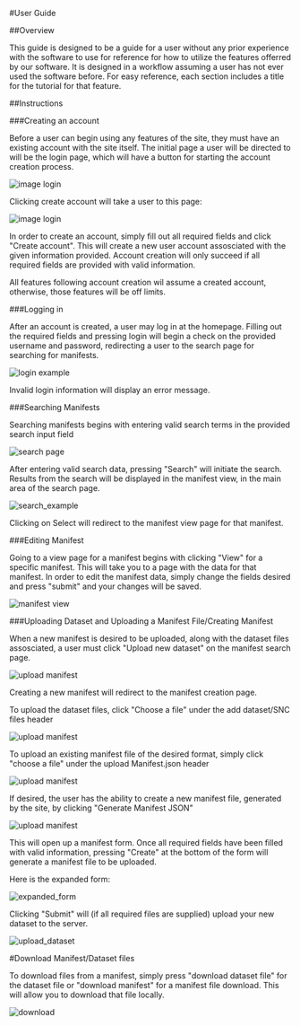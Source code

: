 #User Guide 

##Overview

This guide is designed to be a guide for a user without any prior experience with the software to use for reference for how to utilize
the features offerred by our software. It is designed in a workflow assuming a user has not ever used the software before. For easy 
reference, each section includes a title for the tutorial for that feature.

##Instructions

###Creating an account

Before a user can begin using any features of the site, they must have an existing account with the site itself. The initial page a
user will be directed to will be the login page, which will have a button for starting the account creation process.

![image login](/UserDocImages/acct_creation_button.PNG)
    
Clicking create account will take a user to this page:
    
![image login](/UserDocImages/acct_creation_form.PNG)
    
In order to create an account, simply fill out all required fields and click "Create account". This will create a new user account 
assosciated with the given information provided. Account creation will only succeed if all required fields are provided
with valid information. 

All features following account creation wil assume a created account, otherwise, those features will be off limits.
    
###Logging in

After an account is created, a user may log in at the homepage. Filling out the required fields and pressing login will begin a check
on the provided username and password, redirecting a user to the search page for searching for manifests. 
    
![login example](/UserDocImages/login_example.PNG)
    
Invalid login information will display an error message.
    
###Searching Manifests

Searching manifests begins with entering valid search terms in the provided search input field
    
![search page](/UserDocImages/search_page.PNG)

After entering valid search data, pressing "Search" will initiate the search. Results from the search will be displayed in the 
manifest view, in the main area of the search page. 
    
![search_example](/UserDocImages/search_example.PNG)
    
Clicking on Select will redirect to the manifest view page for that manifest. 
    

###Editing Manifest
 
Going to a view page for a manifest begins with clicking "View" for a specific manifest. This will take you to a page with the data for that manifest. In order to edit the manifest data, simply change the fields desired and press "submit" and your changes will be saved. 

![manifest view](/UserDocImages/view_manifest1.PNG)

    
###Uploading Dataset and Uploading a Manifest File/Creating Manifest

When a new manifest is desired to be uploaded, along with the dataset files assosciated, a user must click "Upload new dataset" on the 
manifest search page. 

![upload manifest](/UserDocImages/upload_button.PNG)
    
Creating a new manifest will redirect to the manifest creation page. 
    
To upload the dataset files, click "Choose a file" under the add dataset/SNC files header
    
![upload manifest](/UserDocImages/upload_datasetfiles.PNG)

To upload an existing manifest file of the desired format, simply click "choose a file" under the upload Manifest.json header
    
![upload manifest](/UserDocImages/upload_manifest.PNG)
    
If desired, the user has the ability to create a new manifest file, generated by the site, by clicking "Generate Manifest JSON" 
    
![upload manifest](/UserDocImages/generate_manifest.PNG)
    
This will open up a manifest form. Once all required fields have been filled with valid information, pressing "Create" 
at the bottom of the form will generate a manifest file to be uploaded.
 
Here is the expanded form:

![expanded_form](/UserDocImages/form_expand.PNG)


Clicking "Submit" will (if all required files are supplied) upload your new dataset to the server. 

![upload_dataset](/UserDocImages/upload_complete.PNG)
   
#Download Manifest/Dataset files

To download files from a manifest, simply press "download dataset file" for the dataset file or "download manifest" for a manifest file download. This will allow you to download that file locally.

![download](/UserDocImages/view_manifest1.PNG)


 
    
    

